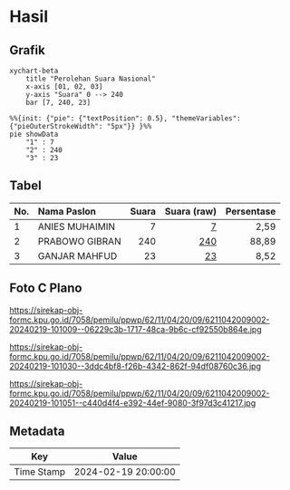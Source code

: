 # Hasil

## Grafik

```mermaid
xychart-beta
    title "Perolehan Suara Nasional"
    x-axis [01, 02, 03]
    y-axis "Suara" 0 --> 240
    bar [7, 240, 23]
```

```mermaid
%%{init: {"pie": {"textPosition": 0.5}, "themeVariables": {"pieOuterStrokeWidth": "5px"}} }%%
pie showData
    "1" : 7
    "2" : 240
    "3" : 23
```

## Tabel

| No. | Nama Paslon    | Suara | Suara (raw) | Persentase |
|:--- |:-------------- | -----:| -----------:| ----------:|
| 1   | ANIES MUHAIMIN | 7     | [7][p-1]    | 2,59       |
| 2   | PRABOWO GIBRAN | 240   | [240][p-2]  | 88,89      |
| 3   | GANJAR MAHFUD  | 23    | [23][p-3]   | 8,52       |


[p-1]: https://github.com/gigit-pemilu/pemilu-2024/blob/main/pilpres/hitung-suara/sub/62-kalimantan-tengah/sub/11-pulang-pisau/sub/04-banama-tingang/sub/2009-goha/sub/002-tps/sub/paslon-1.txt
[p-2]: https://github.com/gigit-pemilu/pemilu-2024/blob/main/pilpres/hitung-suara/sub/62-kalimantan-tengah/sub/11-pulang-pisau/sub/04-banama-tingang/sub/2009-goha/sub/002-tps/sub/paslon-2.txt
[p-3]: https://github.com/gigit-pemilu/pemilu-2024/blob/main/pilpres/hitung-suara/sub/62-kalimantan-tengah/sub/11-pulang-pisau/sub/04-banama-tingang/sub/2009-goha/sub/002-tps/sub/paslon-3.txt

## Foto C Plano

https://sirekap-obj-formc.kpu.go.id/7058/pemilu/ppwp/62/11/04/20/09/6211042009002-20240219-101009--06229c3b-1717-48ca-9b6c-cf92550b864e.jpg

https://sirekap-obj-formc.kpu.go.id/7058/pemilu/ppwp/62/11/04/20/09/6211042009002-20240219-101030--3ddc4bf8-f26b-4342-862f-94df08760c36.jpg

https://sirekap-obj-formc.kpu.go.id/7058/pemilu/ppwp/62/11/04/20/09/6211042009002-20240219-101051--c440d4f4-e392-44ef-9080-3f97d3c41217.jpg


## Metadata

| Key        | Value               |
| ---------- | ------------------- |
| Time Stamp | 2024-02-19 20:00:00 |



